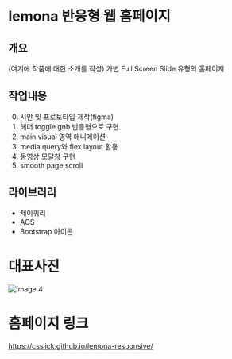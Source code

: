 # lemona 반응형 웹 홈페이지

## 개요
  (여기에 작품에 대한 소개를 작성)
  가변 Full Screen Slide 유형의 홈페이지

## 작업내용
0. 시안 및 프로토타입 제작(figma)
1. 헤더 toggle gnb 반응형으로 구현
2. main visual 영역 애니메이션
3. media query와 flex layout 활용
4. 동영상 모달창 구현
5. smooth page scroll


## 라이브러리
- 제이쿼리
- AOS
- Bootstrap 아이콘

# 대표사진
![image 4](https://user-images.githubusercontent.com/24298382/182274158-4c380481-f2a6-4a2e-bdaf-99ba20b7e985.png)


# 홈페이지 링크
https://csslick.github.io/lemona-responsive/
